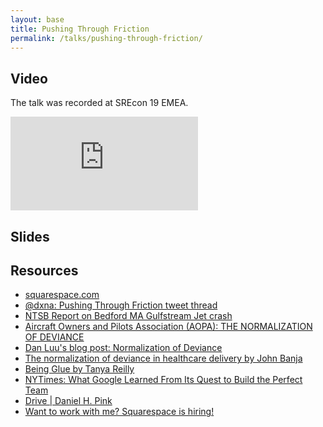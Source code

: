 ```yaml
---
layout: base
title: Pushing Through Friction
permalink: /talks/pushing-through-friction/
---
```


## Video

The talk was recorded at SREcon 19 EMEA.

<div class="iframe-embed-wrapper iframe-embed-responsive-16by9">
  <iframe class="iframe-embed" src="https://www.youtube.com/embed/8bxZuzDKoI0" frameborder="0" allow="accelerometer; autoplay; encrypted-media; gyroscope; picture-in-picture" allowfullscreen></iframe>
</div>

## Slides 

<script async class="speakerdeck-embed" data-id="ab812c2f3ad640ad96145fc9de22a513" data-ratio="1.77777777777778" src="//speakerdeck.com/assets/embed.js"></script>

## Resources

<ul>
  <li><a href="https://www.squarespace.com">squarespace.com</a></li>
  <li><a href="https://twitter.com/dxna/status/1103683631376154624">@dxna: Pushing Through Friction tweet thread</a></li>
  <li><a href="https://www.ntsb.gov/investigations/AccidentReports/Reports/AAR1503.pdf">NTSB Report on Bedford MA Gulfstream Jet crash</a></li>
  <li><a href="https://blog.aopa.org/aopa/2015/12/07/the-normalization-of-deviance/">Aircraft Owners and Pilots Association (AOPA): THE NORMALIZATION OF DEVIANCE</a></li>
  <li><a href="http://danluu.com/wat/">Dan Luu's blog post: Normalization of Deviance</a></li>
  <li><a href="https://www.ncbi.nlm.nih.gov/pmc/articles/PMC2821100/">The normalization of deviance in healthcare delivery by John Banja</a></li>
  <li><a href="https://noidea.dog/glue">Being Glue by Tanya Reilly</a></li>
  <li><a href="https://www.nytimes.com/2016/02/28/magazine/what-google-learned-from-its-quest-to-build-the-perfect-team.html">NYTimes: What Google Learned From Its Quest to Build the Perfect Team</a></li>
  <li><a href="https://www.danpink.com/drive./">Drive | Daniel H. Pink</a></li>
  <li><a href="https://www.squarespace.com/about/careers">Want to work with me? Squarespace is hiring!</a></li>
</ul>
